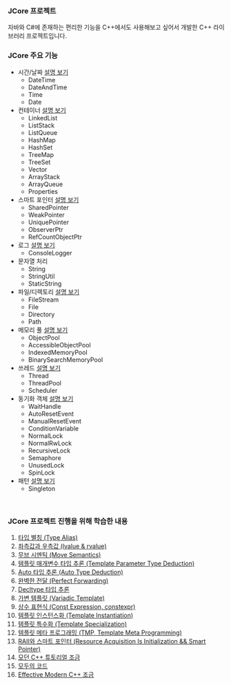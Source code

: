 ### JCore 프로젝트
자바와 C#에 존재하는 편리한 기능을 C++에서도 사용해보고 싶어서 개발한 C++ 라이브러리 프로젝트입니다.


### JCore 주요 기능
 - 시간/날짜 [설명 보기](./project_jcore-feature-time.md)
   * DateTime
   * DateAndTime
   * Time
   * Date
 - 컨테이너 [설명 보기](./project_jcore-feature-container.md)
   * LinkedList
   * ListStack
   * ListQueue
   * HashMap
   * HashSet
   * TreeMap
   * TreeSet
   * Vector
   * ArrayStack
   * ArrayQueue
   * Properties
 - 스마트 포인터 [설명 보기](./project_jcore-feature-smart-pointer.md)
   * SharedPointer
   * WeakPointer
   * UniquePointer
   * ObserverPtr
   * RefCountObjectPtr
 - 로그 [설명 보기](./project_jcore-feature-logger.md)
   * ConsoleLogger
 - 문자열 처리
   * String
   * StringUtil
   * StaticString
 - 파일/디렉토리 [설명 보기](./project_jcore-feature-filesystem.md)
   * FileStream
   * File
   * Directory
   * Path
 - 메모리 풀 [설명 보기](./project_jcore-feature-memory-pool.md)
   * ObjectPool
   * AccessibleObjectPool
   * IndexedMemoryPool
   * BinarySearchMemoryPool
 - 쓰레드 [설명 보기](./project_jcore-feature-thread.md)
   * Thread
   * ThreadPool
   * Scheduler
 - 동기화 객체 [설명 보기](./project_jcore-feature-synchronization-object.md)
   * WaitHandle
   * AutoResetEvent
   * ManualResetEvent
   * ConditionVariable
   * NormalLock
   * NormalRwLock
   * RecursiveLock
   * Semaphore
   * UnusedLock
   * SpinLock
 - 패턴 [설명 보기](./project_jcore-feature-pattern.md)
   * Singleton

<br>

### JCore 프로젝트 진행을 위해 학습한 내용
1. [타입 별칭 (Type Alias)](https://blog.naver.com/wjdeh313/222615121589)
2. [좌측값과 우측값 (lvalue & rvalue)](https://blog.naver.com/wjdeh313/222615121910)
3. [무브 시멘틱 (Move Semantics)](https://blog.naver.com/wjdeh313/222615341416)
4. [템플릿 매개변수 타입 추론 (Template Parameter Type Deduction)](https://blog.naver.com/wjdeh313/222616847683)
5. [Auto 타입 추론 (Auto Type Deduction)](https://blog.naver.com/wjdeh313/222616913687)
6. [완벽한 전달 (Perfect Forwarding)](https://blog.naver.com/wjdeh313/222617856774)
7. [Decltype 타입 추론](https://blog.naver.com/wjdeh313/222618643998)
8. [가변 템플릿 (Variadic Template)](https://blog.naver.com/wjdeh313/222620715563)
9. [상수 표현식 (Const Expression, constexpr)](https://blog.naver.com/wjdeh313/222621831140)
10. [템플릿 인스턴스화 (Template Instantiation)](https://blog.naver.com/wjdeh313/222622599396)
11. [템플릿 특수화 (Template Specialization)](https://blog.naver.com/wjdeh313/222623206660)
12. [템플릿 메타 프로그래밍 (TMP, Template Meta Programming)](https://blog.naver.com/wjdeh313/222623922363)
13. [RAII와 스마트 포인터 (Resource Acquisition Is Initialization && Smart Pointer)](https://blog.naver.com/wjdeh313/222624820932)
14. [모던 C++ 튜토리얼 조금](https://github.com/changkun/modern-cpp-tutorial)
15. [모두의 코드](https://modoocode.com/221#page-heading-1)
16. [Effective Modern C++ 조금](http://ajwmain.iptime.org/programming/book_summary/%5B03%5Deffective_modern_cpp/effective_modern_cpp.html)